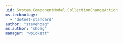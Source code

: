 ```yaml
---
uid: System.ComponentModel.CollectionChangeAction
ms.technology: 
  - "dotnet-standard"
author: "stevehoag"
ms.author: "shoag"
manager: "wpickett"
---
```

